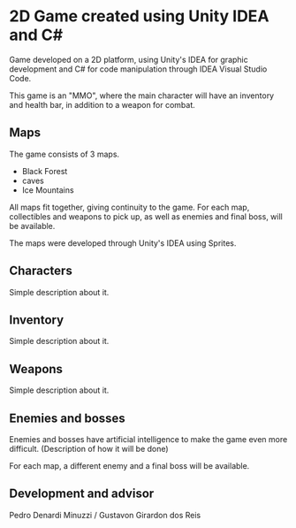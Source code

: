 # 2D Game created using Unity IDEA and C#

Game developed on a 2D platform, using Unity's IDEA for graphic development and C# for code manipulation through IDEA Visual Studio Code.

This game is an "MMO", where the main character will have an inventory and health bar, in addition to a weapon for combat.

## Maps
The game consists of 3 maps.
* Black Forest
* caves
* Ice Mountains

All maps fit together, giving continuity to the game. For each map, collectibles and weapons to pick up, as well as enemies and final boss, will be available.

The maps were developed through Unity's IDEA using Sprites.

## Characters
Simple description about it.

## Inventory
Simple description about it.

## Weapons
Simple description about it.

## Enemies and bosses
Enemies and bosses have artificial intelligence to make the game even more difficult. (Description of how it will be done)

For each map, a different enemy and a final boss will be available.

## Development and advisor
Pedro Denardi Minuzzi / Gustavon Girardon dos Reis
